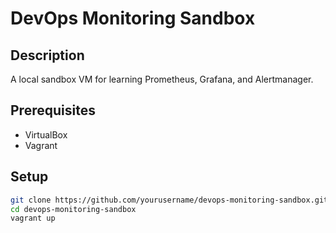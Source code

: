 # DevOps Monitoring Sandbox

## Description
A local sandbox VM for learning Prometheus, Grafana, and Alertmanager.

## Prerequisites
- VirtualBox
- Vagrant

## Setup

```bash
git clone https://github.com/yourusername/devops-monitoring-sandbox.git
cd devops-monitoring-sandbox
vagrant up
